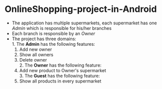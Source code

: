 # OnlineShopping-project-in-Android
   - The application has multiple supermarkets, each supermarket has one *Admin* which is responsible for his/her branches
   - Each branch is responsible by an *Owner*
   - The project has three domains:<br>
    1. The **Admin** has the following features:<br>
      1. Add new owner<br>
      2. Show all owners<br>
      3. Delete owner<br>
    2. The **Owner** has the following feature:<br>
      1. Add new product to Owner's supermarket<br>
    3. The **Guest** has the following feature:<br>
      1. Show all products in every supermarket<br>
